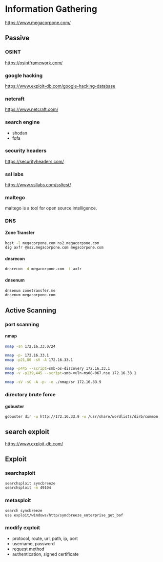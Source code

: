 
# Information Gathering

<https://www.megacorpone.com/>

## Passive

### OSINT

<https://osintframework.com/>

### google hacking

<https://www.exploit-db.com/google-hacking-database>

### netcraft

<https://www.netcraft.com/>

### search engine

- shodan
- fofa

### security headers

<https://securityheaders.com/>

### ssl labs

<https://www.ssllabs.com/ssltest/>

### maltego

maltego is a tool for open source intelligence.

### DNS

#### Zone Transfer

```bash
host -l megacorpone.com ns2.megacorpone.com
dig axfr @ns2.megacorpone.com megacorpone.com
```

#### dnsrecon

```bash
dnsrecon -d megacorpone.com -t axfr
```

#### dnsenum

```bash
dnsenum zonetransfer.me
dnsenum megacorpone.com
```

## Active Scanning

### port scanning

#### nmap

```bash
nmap -sn 172.16.33.0/24

nmap -p- 172.16.33.1
nmap -p21,80 -sV -A 172.16.33.1

nmap -p445 --script=smb-os-discovery 172.16.33.1
nmap -v -p139,445 --script=smb-vuln-ms08-067.nse 172.16.33.1

nmap -sV -sC -A -p- -o ./nmap/sr 172.16.33.9

```

### directory brute force

#### gobuster

```bash
gobuster dir -u http://172.16.33.9 -w /usr/share/wordlists/dirb/common.txt
```

## search exploit

<https://www.exploit-db.com/>

## Exploit

### searchsploit

```bash
searchsploit syncbreeze
searchsploit -m 49104
```

### metasploit

```bash
search syncbreeze
use exploit/windows/http/syncbreeze_enterprise_get_bof
```

### modify exploit

- protocol, route, url, path, ip, port
- username, password
- request method
- authentication, signed certificate
